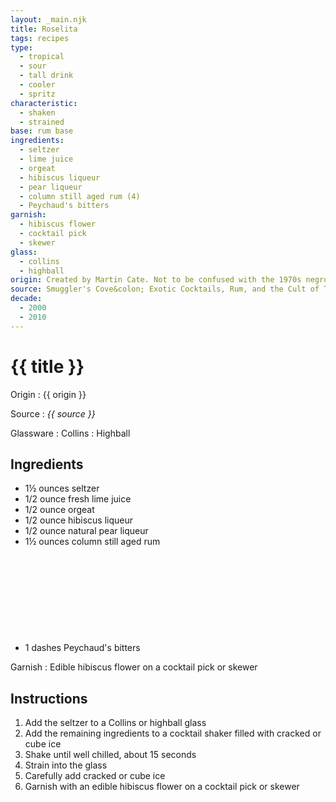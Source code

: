 ```yaml
---
layout: _main.njk
title: Roselita
tags: recipes
type:
  - tropical
  - sour
  - tall drink
  - cooler
  - spritz
characteristic:
  - shaken
  - strained
base: rum base
ingredients:
  - seltzer
  - lime juice
  - orgeat
  - hibiscus liqueur
  - pear liqueur
  - column still aged rum (4)
  - Peychaud's bitters
garnish:
  - hibiscus flower
  - cocktail pick
  - skewer
glass:
  - collins
  - highball
origin: Created by Martin Cate. Not to be confused with the 1970s negroni riff called the Rosita.
source: Smuggler's Cove&colon; Exotic Cocktails, Rum, and the Cult of Tiki
decade:
  - 2000
  - 2010
---
```


<!-- markdownlint-disable MD025 -->
# {{ title }}
<!-- markdownlint-disable MD025 -->

Origin
  : {{ origin }}

Source
  : <cite>{{ source }}</cite>

Glassware
  : Collins
  : Highball

## Ingredients

* 1&frac12; ounces seltzer
* 1/2 ounce fresh lime juice
* 1/2 ounce orgeat
* 1/2 ounce hibiscus liqueur
* 1/2 ounce natural pear liqueur
* 1&frac12; ounces column still aged rum<icon-l space="1em" class="bigger" label="(4)"><span class="with-icon"><svg class="icon"><use href="/assets/images/icons/circle-4.svg#circle-4"></use></svg></span></icon-l>
* 1 dashes Peychaud's bitters

Garnish
  : Edible hibiscus flower on a cocktail pick or skewer

## Instructions

1. Add the seltzer to a Collins or highball glass
2. Add the remaining ingredients to a cocktail shaker filled with cracked or cube ice
3. Shake until well chilled, about 15 seconds
4. Strain into the glass
5. Carefully add cracked or cube ice
6. Garnish with an edible hibiscus flower on a cocktail pick or skewer
